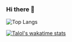 ### Hi there 👋
![Top Langs](https://github-readme-stats.vercel.app/api/top-langs/?username=Talol-efron&layout=compact)

[![Talol's wakatime stats](https://github-readme-stats.vercel.app/api/wakatime?username=Talol-efron)](https://github.com/Talol-efron/github-readme-stats)

<!--
**Talol-efron/Talol-efron** is a ✨ _special_ ✨ repository because its `README.md` (this file) appears on your GitHub profile.

Here are some ideas to get you started:

- 🔭 I’m currently working on ...
- 🌱 I’m currently learning ...
- 👯 I’m looking to collaborate on ...
- 🤔 I’m looking for help with ...
- 💬 Ask me about ...
- 📫 How to reach me: ...
- 😄 Pronouns: ...
- ⚡ Fun fact: ...
-->
